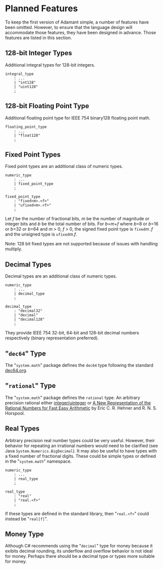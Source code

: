 # Planned Features

To keep the first version of Adamant simple, a number of features have been omitted. However, to ensure that the language design will accommodate those features, they have been designed in advance. Those features are listed in this section.

## 128-bit Integer Types

Additional integral types for 128-bit integers.

```grammar
integral_type
    : ...
    | "int128"
    | "uint128"
    ;
```

## 128-bit Floating Point Type

Additional floating point type for IEEE 754 binary128 floating point math.

```grammar
floating_point_type
    : ...
    | "float128"
    ;
```

## Fixed Point Types

Fixed point types are an additional class of numeric types.

```grammar
numeric_type
    : ...
    | fixed_point_type
    ;

fixed_point_type
    : "fixed<m>.<f>"
    | "ufixed<m>.<f>"
    ;
```

Let *f* be the number of fractional bits, *m* be the number of magnitude or integer bits and *b* be the total number of bits. For *b*=*m*+*f* where *b*=8 or *b*=16 or *b*=32 or *b*=64 and *m* > 0, *f* > 0, the signed fixed point type is `fixed`*m*`.`*f* and the unsigned type is `ufixed`*m*.*f*.

Note: 128 bit fixed types are not supported because of issues with handling multiply.

## Decimal Types

Decimal types are an additional class of numeric types.

```grammar
numeric_type
    : ...
    | decimal_type
    ;

decimal_type
    : "decimal32"
    | "decimal"
    | "decimal128"
    ;
```

They provide IEEE 754 32-bit, 64-bit and 128-bit decimal numbers respectively (binary representation preferred).

## "`dec64`" Type

The "`system.math`" package defines the `dec64` type following the standard [dec64.org](http://dec64.org).

## "`rational`" Type

The "`system.math`" package defines the `rational` type. An arbitrary precision rational either [integer/uinteger](https://en.wikipedia.org/wiki/Rational_data_type#Representation) or [A New Representation of the Rational Numbers
for Fast Easy Arithmetic](http://www.cs.toronto.edu/~hehner/ratno.pdf) by Eric C. R. Hehner and R. N. S. Horspool.

## Real Types

Arbitrary precision real number types could be very useful. However, their behavior for repeating an irrational numbers would need to be clarified (see Java `System.Numerics.BigDecimal`). It may also be useful to have types with a fixed number of fractional digits. These could be simple types or defined in the "`system.math`" namespace.

```grammar
numeric_type
    : ...
    | real_type
    ;

real_type
    : "real"
    | "real.<f>"
    ;
```

If these types are defined in the standard library, then "`real.<f>`" could instead be "`real[f]`".

## Money Type

Although C# recommends using the "`decimal`" type for money because it exibits decimal rounding, its underflow and overflow  behavior is not ideal for money. Perhaps there should be a decimal type or types more suitable for money.
